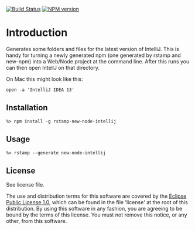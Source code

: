 [![Build Status](https://travis-ci.org/lcaballero/rstamp-new-node-intellij.svg?branch=master)](https://travis-ci.org/) [![NPM version](https://badge.fury.io/js/rstamp-new-node-intellij.svg)](http://badge.fury.io/js/rstamp-new-node-intellij)

# Introduction

Generates some folders and files for the latest version of IntelliJ.  This is
handy for turning a newly generated npm (one generated by rstamp and new-npm)
into a Web/Node project at the command line.  After this runs you can then
open IntellJ on that directory.

On Mac this might look like this:

```
open -a 'IntelliJ IDEA 13'
```


## Installation

```
%> npm install -g rstamp-new-node-intellij
```

## Usage

```
%> rstamp --generate new-node-intellij
```

## License

See license file.

The use and distribution terms for this software are covered by the
[Eclipse Public License 1.0][EPL-1], which can be found in the file 'license' at the
root of this distribution. By using this software in any fashion, you are
agreeing to be bound by the terms of this license. You must not remove this
notice, or any other, from this software.


[EPL-1]: http://opensource.org/licenses/eclipse-1.0.txt

